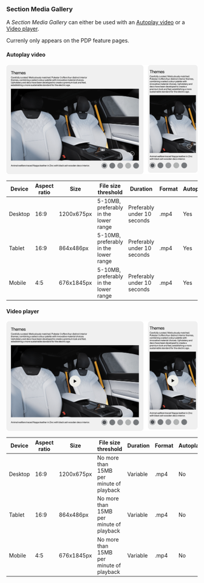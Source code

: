 ### Section Media Gallery

A *Section Media Gallery* can either be used with an [Autoplay video](#autoplay-video) or a [Video player](#video-player).

Currenly only appears on the PDP feature pages.

#### Autoplay video

![Section Media Gallery - Autoplay video](section-media-gallery-autoplay.png)

<!--
SectionMediaGallery
Storybook: http://localhost:6006/?path=/story/organisms-sectionmediagallery--default-story
-->

| Device  | Aspect ratio | Size        | File size threshold                   | Duration                    | Format | Autoplay | Audio | Preset        |
| ------- | ------------ | ----------- | ------------------------------------- | --------------------------- | ------ | -------- | ----- | ------------- |
| Desktop | 16:9         | 1200x675px  | 5-10MB, preferably in the lower range | Preferably under 10 seconds | .mp4   | Yes      | No    | [Download](#) |
| Tablet  | 16:9         | 864x486px   | 5-10MB, preferably in the lower range | Preferably under 10 seconds | .mp4   | Yes      | No    | [Download](#) |
| Mobile  | 4:5          | 676x1845px  | 5-10MB, preferably in the lower range | Preferably under 10 seconds | .mp4   | Yes      | No    | [Download](#) |

#### Video player

![Section Media Gallery - Video player](section-media-gallery-video.png)

| Device  | Aspect ratio | Size        | File size threshold                      | Duration | Format | Autoplay | Audio    | Preset        |
| ------- | ------------ | ----------- | ---------------------------------------- | -------- | ------ | -------- | -------- | ------------- |
| Desktop | 16:9         | 1200x675px  | No more than 15MB per minute of playback | Variable | .mp4   | No       | Optional | [Download](#) |
| Tablet  | 16:9         | 864x486px   | No more than 15MB per minute of playback | Variable | .mp4   | No       | Optional | [Download](#) |
| Mobile  | 4:5          | 676x1845px  | No more than 15MB per minute of playback | Variable | .mp4   | No       | Optional | [Download](#) |
